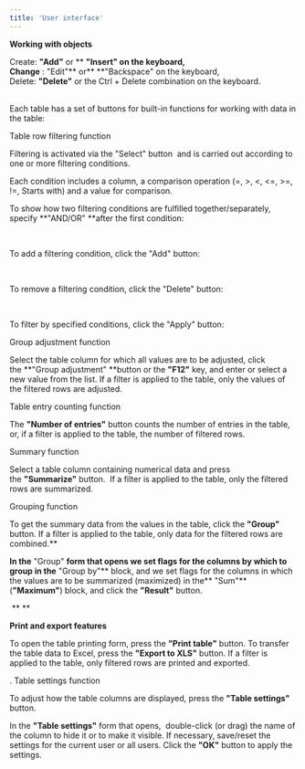 ```yaml
---
title: 'User interface'
---
```


**Working with objects**

Create: **"Add"** or ** **"Insert" on the keyboard,  
Change** : "Edit"** or** **"Backspace" on the keyboard,  
Delete: **"Delete"** or the Ctrl + Delete combination on the keyboard.  
   
  
Each table has a set of buttons for built-in functions for working with data in the table:  

Table row filtering function

Filtering is activated via the "Select" button  and is carried out according to one or more filtering conditions.

Each condition includes a column, a comparison operation (=, \>, <, <=, \>=, !=, Starts with) and a value for comparison.

To show how two filtering conditions are fulfilled together/separately, specify **"AND/OR" **after the first condition:

 

To add a filtering condition, click the "Add" button:

   
  
To remove a filtering condition, click the "Delete" button:

 

To filter by specified conditions, click the "Apply" button:

  
  
Group adjustment function

Select the table column for which all values are to be adjusted, click the **"Group adjustment" **button or the **"F12"** key, and enter or select a new value from the list. If a filter is applied to the table, only the values of the filtered rows are adjusted.  
  
Table entry counting function

The **"Number of entries"** button counts the number of entries in the table, or, if a filter is applied to the table, the number of filtered rows.  
  
Summary function

Select a table column containing numerical data and press the **"Summarize"** button.  If a filter is applied to the table, only the filtered rows are summarized.  
  
Grouping function

To get the summary data from the values in the table, click the **"Group"** button. If a filter is applied to the table, only data for the filtered rows are combined.**  
  
  
**In the** "Group" **form that opens we set flags for the columns by which to group in the** "Group by"** block, and we set flags for the columns in which the values are to be summarized (maximized) in the** "Sum"** (**"Maximum"**) block, and click the **"Result"** button.

 ** **

**Print and export features**

To open the table printing form, press the **"Print table"** button. To transfer the table data to Excel, press the **"Export to XLS"** button. If a filter is applied to the table, only filtered rows are printed and exported.

. Table settings function

To adjust how the table columns are displayed, press the **"Table settings"** button.  
  
In the **"Table settings"** form that opens,  double-click (or drag) the name of the column to hide it or to make it visible. If necessary, save/reset the settings for the current user or all users. Click the **"OK"** button to apply the settings. 

  
